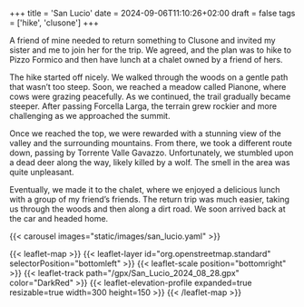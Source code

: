 +++
title = 'San Lucio'
date = 2024-09-06T11:10:26+02:00
draft = false
tags = ['hike', 'clusone']
+++

A friend of mine needed to return something to Clusone and invited my sister and me to join her for the trip. We agreed, and the plan was to hike to Pizzo Formico and then have lunch at a chalet owned by a friend of hers.

The hike started off nicely. We walked through the woods on a gentle path that wasn’t too steep. Soon, we reached a meadow called Pianone, where cows were grazing peacefully. As we continued, the trail gradually became steeper. After passing Forcella Larga, the terrain grew rockier and more challenging as we approached the summit.

Once we reached the top, we were rewarded with a stunning view of the valley and the surrounding mountains. From there, we took a different route down, passing by Torrente Valle Gavazzo. Unfortunately, we stumbled upon a dead deer along the way, likely killed by a wolf. The smell in the area was quite unpleasant.

Eventually, we made it to the chalet, where we enjoyed a delicious lunch with a group of my friend’s friends. The return trip was much easier, taking us through the woods and then along a dirt road. We soon arrived back at the car and headed home.

{{< carousel images="static/images/san_lucio.yaml" >}}

{{< leaflet-map >}}
    {{< leaflet-layer id="org.openstreetmap.standard" selectorPosition="bottomleft" >}}
    {{< leaflet-scale position="bottomright" >}}
    {{< leaflet-track path="/gpx/San_Lucio_2024_08_28.gpx" color="DarkRed" >}}
    {{< leaflet-elevation-profile expanded=true resizable=true width=300 height=150 >}}
{{< /leaflet-map >}}
